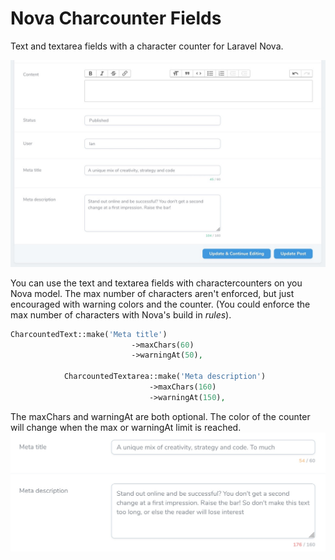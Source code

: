# Nova Charcounter Fields
Text and textarea fields with a character counter for Laravel Nova.

![Image of character counter](docs/screenshot.jpg)

You can use the text and textarea fields with charactercounters on you Nova model. The max number of characters aren't enforced, but just encouraged with warning colors and the counter. (You could enforce the max number of characters with Nova's build in _rules_).

```php
CharcountedText::make('Meta title')
                           ->maxChars(60)
                           ->warningAt(50),

            CharcountedTextarea::make('Meta description')
                               ->maxChars(160)
                               ->warningAt(150),
```

The maxChars and warningAt are both optional. The color of the counter will change when the max or warningAt limit is reached.
![Image of character counter with indication](docs/screenshot-errors.jpg)
